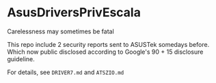 # AsusDriversPrivEscala
Carelessness may sometimes be fatal

This repo include 2 security reports sent to ASUSTek somedays before. Which now public disclosed according to Google's 90 + 15 disclosure guideline.

For details, see `DRIVER7.md` and `ATSZIO.md`
